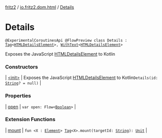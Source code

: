 [fritz2](../../index.md) / [io.fritz2.dom.html](../index.md) / [Details](./index.md)

# Details

`@ExperimentalCoroutinesApi @FlowPreview class Details : `[`Tag`](../../io.fritz2.dom/-tag/index.md)`<`[`HTMLDetailsElement`](https://kotlinlang.org/api/latest/jvm/stdlib/org.w3c.dom/-h-t-m-l-details-element/index.html)`>, `[`WithText`](../../io.fritz2.dom/-with-text/index.md)`<`[`HTMLDetailsElement`](https://kotlinlang.org/api/latest/jvm/stdlib/org.w3c.dom/-h-t-m-l-details-element/index.html)`>`

Exposes the JavaScript [HTMLDetailsElement](https://developer.mozilla.org/en/docs/Web/API/HTMLDetailsElement) to Kotlin

### Constructors

| [&lt;init&gt;](-init-.md) | Exposes the JavaScript [HTMLDetailsElement](https://developer.mozilla.org/en/docs/Web/API/HTMLDetailsElement) to Kotlin`Details(id: `[`String`](https://kotlinlang.org/api/latest/jvm/stdlib/kotlin/-string/index.html)`? = null)` |

### Properties

| [open](open.md) | `var open: Flow<`[`Boolean`](https://kotlinlang.org/api/latest/jvm/stdlib/kotlin/-boolean/index.html)`>` |

### Extension Functions

| [mount](../../io.fritz2.dom/mount.md) | `fun <X : `[`Element`](https://kotlinlang.org/api/latest/jvm/stdlib/org.w3c.dom/-element/index.html)`> `[`Tag`](../../io.fritz2.dom/-tag/index.md)`<X>.mount(targetId: `[`String`](https://kotlinlang.org/api/latest/jvm/stdlib/kotlin/-string/index.html)`): `[`Unit`](https://kotlinlang.org/api/latest/jvm/stdlib/kotlin/-unit/index.html) |


